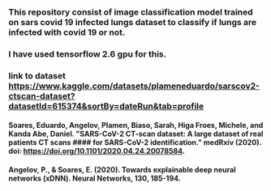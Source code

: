### This repository consist of image classification model trained on sars covid 19 infected lungs dataset to classify if lungs are infected with covid 19 or not.
### I have used tensorflow 2.6 gpu for this.
### link to dataset https://www.kaggle.com/datasets/plameneduardo/sarscov2-ctscan-dataset?datasetId=615374&sortBy=dateRun&tab=profile
#### Soares, Eduardo, Angelov, Plamen, Biaso, Sarah, Higa Froes, Michele, and Kanda Abe, Daniel. "SARS-CoV-2 CT-scan dataset: A large dataset of real patients CT scans #### for SARS-CoV-2 identification." medRxiv (2020). doi: https://doi.org/10.1101/2020.04.24.20078584.
#### Angelov, P., & Soares, E. (2020). Towards explainable deep neural networks (xDNN). Neural Networks, 130, 185-194.


